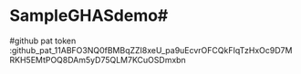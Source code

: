 # SampleGHASdemo#

#github pat token :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